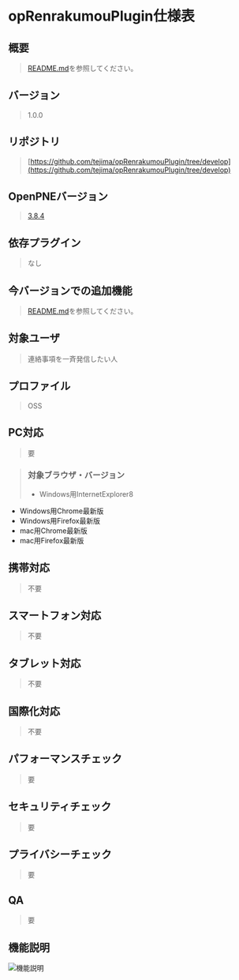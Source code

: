 # opRenrakumouPlugin仕様表

## 概要
>[README.md](https://github.com/tejima/opRenrakumouPlugin/blob/develop/README.md)を参照してください。

## バージョン
>1.0.0

## リポジトリ
>[https://github.com/tejima/opRenrakumouPlugin/tree/develop](https://github.com/tejima/opRenrakumouPlugin/tree/develop)

## OpenPNEバージョン
>[3.8.4](https://github.com/openpne/OpenPNE3/tree/OpenPNE-3.8.4)

## 依存プラグイン
>なし

## 今バージョンでの追加機能
>[README.md](https://github.com/tejima/opRenrakumouPlugin/blob/develop/README.md)を参照してください。

## 対象ユーザ
>連絡事項を一斉発信したい人

## プロファイル
>OSS

## PC対応
>要

>### 対象ブラウザ・バージョン
>* Windows用InternetExplorer8
* Windows用Chrome最新版
* Windows用Firefox最新版
* mac用Chrome最新版
* mac用Firefox最新版

## 携帯対応
>不要

## スマートフォン対応
>不要

## タブレット対応
>不要

## 国際化対応
>不要

## パフォーマンスチェック
>要

## セキュリティチェック
>要

## プライバシーチェック
>要

## QA
>要

## 機能説明
![機能説明](http://i3.minus.com/ibyO6OxBz2thMc.png)
